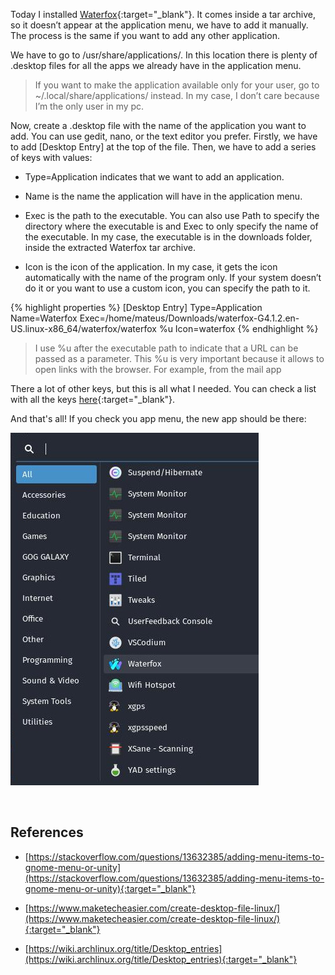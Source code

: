 ---
---

Today I installed [Waterfox](https://www.waterfox.net/){:target="_blank"}. It comes inside a tar archive, so it doesn’t appear at the application menu, we have to add it manually. The process is the same if you want to add any other application.

We have to go to /usr/share/applications/. In this location there is plenty of .desktop files for all the apps we already have in the application menu.

<!--more-->

> If you want to make the application available only for your user, go to ~/.local/share/applications/ instead. In my case, I don’t care because I’m the only user in my pc.

Now, create a .desktop file with the name of the application you want to add. You can use gedit, nano, or the text editor you prefer. Firstly, we have to add [Desktop Entry] at the top of the file. Then, we have to add a series of keys with values:

- Type=Application indicates that we want to add an application.

- Name is the name the application will have in the application menu.

- Exec is the path to the executable. You can also use Path to specify the directory where the executable is and Exec to only specify the name of the executable. In my case, the executable is in the downloads folder, inside the extracted Waterfox tar archive.

- Icon is the icon of the application. In my case, it gets the icon automatically with the name of the program only. If your system doesn’t do it or you want to use a custom icon, you can specify the path to it.

{% highlight properties %}
[Desktop Entry]
Type=Application
Name=Waterfox
Exec=/home/mateus/Downloads/waterfox-G4.1.2.en-US.linux-x86_64/waterfox/waterfox %u
Icon=waterfox
{% endhighlight %}

> I use %u after the executable path to indicate that a URL can be passed as a parameter. This %u is very important because it allows to open links with the browser. For example, from the mail app

There a lot of other keys, but this is all what I needed. You can check a list with all the keys [here](https://specifications.freedesktop.org/desktop-entry-spec/desktop-entry-spec-latest.html#recognized-keys){:target="_blank"}.

And that's all! If you check you app menu, the new app should be there:

![Waterfox in app menu](/assets/images/other/waterfox_in_app_menu.jpg)

<br>


## References

- [https://stackoverflow.com/questions/13632385/adding-menu-items-to-gnome-menu-or-unity](https://stackoverflow.com/questions/13632385/adding-menu-items-to-gnome-menu-or-unity){:target="_blank"}

- [https://www.maketecheasier.com/create-desktop-file-linux/](https://www.maketecheasier.com/create-desktop-file-linux/){:target="_blank"}

- [https://wiki.archlinux.org/title/Desktop_entries](https://wiki.archlinux.org/title/Desktop_entries){:target="_blank"}